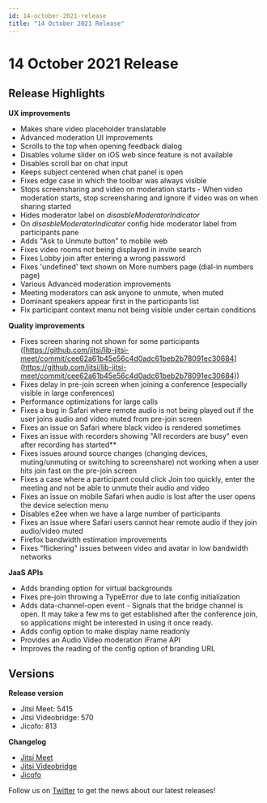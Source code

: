 ```yaml
---
id: 14-october-2021-release
title: "14 October 2021 Release"
---
```


# 14 October 2021 Release

## Release Highlights

**UX improvements**

* Makes share video placeholder translatable
* Advanced moderation UI improvements
* Scrolls to the top when opening feedback dialog
* Disables volume slider on iOS web since feature is not available
* Disables scroll bar on chat input
* Keeps subject centered when chat panel is open
* Fixes edge case in which the toolbar was always visible
* Stops screensharing and video on moderation starts - When video moderation starts, stop screensharing and ignore if video was on when sharing started
* Hides moderator label on *disasbleModeratorIndicator*
* On *disasbleModeratorIndicator* config hide moderator label from participants pane
* Adds "Ask to Unmute button" to mobile web
* Fixes video rooms not being displayed in invite search
* Fixes Lobby join after entering a wrong password
* Fixes 'undefined' text shown on More numbers page (dial-in numbers page)
* Various Advanced moderation improvements
* Meeting moderators can ask anyone to unmute, when muted
* Dominant speakers appear first in the participants list
* Fix participant context menu not being visible under certain conditions

**Quality improvements**

* Fixes screen sharing not shown for some participants ([https://github.com/jitsi/lib-jitsi-meet/commit/cee62a61b45e56c4d0adc61beb2b78091ec30684](https://github.com/jitsi/lib-jitsi-meet/commit/cee62a61b45e56c4d0adc61beb2b78091ec30684))
* Fixes delay in pre-join screen when joining a conference (especially visible in large conferences)
* Performance optimizations for large calls
* Fixes a bug in Safari where remote audio is not being played out if the user joins audio and video muted from pre-join screen
* Fixes an issue on Safari where black video is rendered sometimes
* Fixes an issue with recorders showing "All recorders are busy" even after recording has started\*\*
* Fixes issues around source changes (changing devices, muting/unmuting or switching to screenshare) not working when a user hits join fast on the pre-join screen
* Fixes a case where a participant could click Join too quickly, enter the meeting and not be able to unmute their audio and video
* Fixes an issue on mobile Safari when audio is lost after the user opens the device selection menu
* Disables e2ee when we have a large number of participants
* Fixes an issue where Safari users cannot hear remote audio if they join audio/video muted
* Firefox bandwidth estimation improvements
* Fixes "flickering" issues between video and avatar in low bandwidth networks

**JaaS APIs**

* Adds branding option for virtual backgrounds
* Fixes pre-join throwing a TypeError due to late config initialization
* Adds data-channel-open event - Signals that the bridge channel is open. It may take a few ms to get established after the conference join, so applications might be interested in using it once ready.
* Adds config option to make display name readonly
* Provides an Audio Video moderation iFrame API
* Improves the reading of the config option of branding URL

## Versions

**Release version**

* Jitsi Meet: 5415
* Jitsi Videobridge: 570
* Jicofo: 813

**Changelog**

* [Jitsi Meet](https://github.com/jitsi/jitsi-meet/compare/release-5322-hf...release-5415-br)
* [Jitsi Videobridge](https://github.com/jitsi/jitsi-videobridge/compare/692f270f...b802be83)
* [Jicofo](https://github.com/jitsi/jicofo/compare/798...813)

Follow us on [Twitter](https://twitter.com/JaaSOfficial) to get the news about our latest releases!
